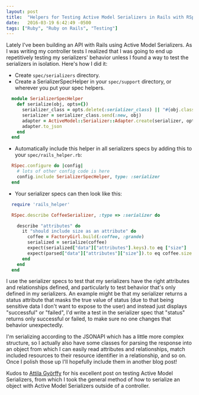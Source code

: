 ```yaml
---
layout: post
title:  "Helpers for Testing Active Model Serializers in Rails with RSpec"
date:   2016-03-19 6:42:49 -0500
tags: ["Ruby", "Ruby on Rails", "Testing"]
---
```


Lately I've been building an API with Rails using Active Model Serializers. As I was writing my controller tests I realized that I was going to end up repetitively testing my serializers' behavior unless I found a way to test the serializers in isolation. Here's how I did it:

- Create `spec/serializers` directory.
- Create a SerializerSpecHelper in your `spec/support` directory, or wherever you put your spec helpers.

``` ruby
  module SerializerSpecHelper
    def serialize(obj, opts={})
      serializer_class = opts.delete(:serializer_class) || "#{obj.class.name}Serializer".constantize
      serializer = serializer_class.send(:new, obj)
      adapter = ActiveModel::Serializer::Adapter.create(serializer, opts)
      adapter.to_json
    end
  end
```

- Automatically include this helper in all serializers specs by adding this to your `spec/rails_helper.rb`:

``` ruby
  RSpec.configure do |config|
    # lots of other config code is here
    config.include SerializerSpecHelper, type: :serializer
  end
```

- Your serializer specs can then look like this:

``` ruby
  require 'rails_helper'

  RSpec.describe CoffeeSerializer, :type => :serializer do

    describe "attributes" do
      it "should include size as an attribute" do
        coffee = FactoryGirl.build(:coffee, :grande)
        serialized = serialize(coffee)
        expect(serialized["data"]["attributes"].keys).to eq ["size"]
        expect(parsed["data"]["attributes"]["size"]).to eq coffee.size
      end
    end
  end
```

I use the serializer specs to test that my serializers have the right attributes and relationships defined, and particularly to test behavior that's only defined in my serializers. An example might be that my serializer returns a status attribute that masks the true value of status (due to that being sensitive data I don't want to expose to the user) and instead just displays "successful" or "failed", I'd write a test in the serializer spec that "status" returns only successful or failed, to make sure no one changes that behavior unexpectedly.

I'm serializing according to the JSONAPI which has a little more complex structure, so I actually also have some classes for parsing the response into an object from which I can easily read attributes and relationships, match included resources to their resource identifier in a relationship, and so on. Once I polish those up I'll hopefully include them in another blog post!

Kudos to [Attila Györffy](http://eclips3.net/2015/01/24/testing-active-model-serializer-with-rspec/) for his excellent post on testing Active Model Serializers, from which I took the general method of how to serialize an object with Active Model Serializers outside of a controller.
